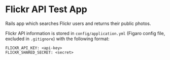 # Flickr API Test App

Rails app which searches Flickr users and returns their public photos.

Flickr API information is stored in `config/application.yml` (Figaro config file, excluded in `.gitignore`) with the following format:
```
FLICKR_API_KEY: <api-key>
FLICKR_SHARED_SECRET: <secret>
```
